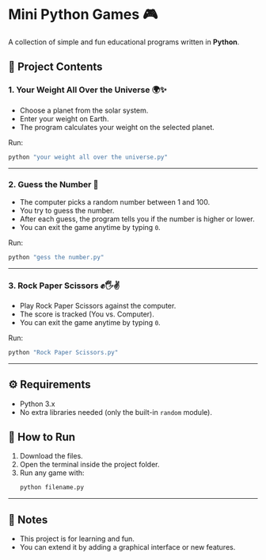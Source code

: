 # Mini Python Games 🎮

A collection of simple and fun educational programs written in **Python**.

## 📂 Project Contents

### 1. Your Weight All Over the Universe 🌍✨
- Choose a planet from the solar system.
- Enter your weight on Earth.
- The program calculates your weight on the selected planet.

Run:
```bash
python "your weight all over the universe.py"
```

---

### 2. Guess the Number 🔢
- The computer picks a random number between 1 and 100.
- You try to guess the number.
- After each guess, the program tells you if the number is higher or lower.
- You can exit the game anytime by typing `0`.

Run:
```bash
python "gess the number.py"
```

---

### 3. Rock Paper Scissors ✊🖐️✌️
- Play Rock Paper Scissors against the computer.
- The score is tracked (You vs. Computer).
- You can exit the game anytime by typing `0`.

Run:
```bash
python "Rock Paper Scissors.py"
```

---

## ⚙️ Requirements
- Python 3.x
- No extra libraries needed (only the built-in `random` module).

## 🚀 How to Run
1. Download the files.
2. Open the terminal inside the project folder.
3. Run any game with:
   ```bash
   python filename.py
   ```

---

## 📝 Notes
- This project is for learning and fun.
- You can extend it by adding a graphical interface or new features.
